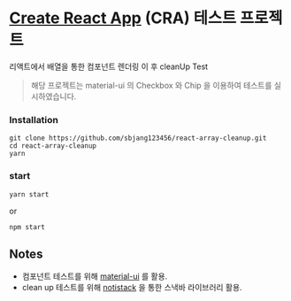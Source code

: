 # [Create React App](https://github.com/facebook/create-react-app) (CRA) 테스트 프로젝트 #

리액트에서 배열을 통한 컴포넌트 렌더링 이 후 cleanUp Test
> 해당 프로젝트는 material-ui 의 Checkbox 와 Chip 을 이용하여 테스트를 실시하였습니다. 
> 

### Installation
```
git clone https://github.com/sbjang123456/react-array-cleanup.git
cd react-array-cleanup
yarn
```
### start
```
yarn start
```
or
```
npm start
```

## Notes
* 컴포넌트 테스트를 위해 [material-ui](https://material-ui.com/) 를 활용.
* clean up 테스트를 위해 [notistack](https://iamhosseindhv.com/notistack) 을 통한 스낵바 라이브러리 활용.

